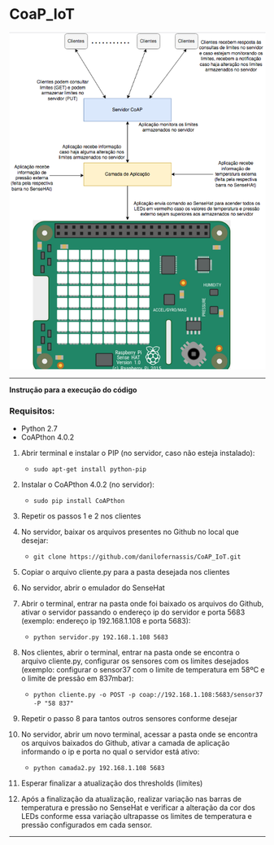 # CoaP_IoT
![Projeto](figura_1.png)

----------------------------------

**Instrução para a execução do código**
### Requisitos:
*	Python 2.7
*	CoAPthon 4.0.2


1) Abrir terminal e instalar o PIP (no servidor, caso não esteja instalado):
	- ```sudo apt-get install python-pip```

2) Instalar o CoAPthon 4.0.2 (no servidor):
	- ```sudo pip install CoAPthon```

3) Repetir os passos 1 e 2 nos clientes

4) No servidor, baixar os arquivos presentes no Github no local que desejar:
	- ```git clone https://github.com/danilofernassis/CoAP_IoT.git```

5) Copiar o arquivo cliente.py para a pasta desejada nos clientes

6) No servidor, abrir o emulador do SenseHat

7) Abrir o terminal, entrar na pasta onde foi baixado os arquivos do Github, ativar o servidor passando o endereço ip do servidor e porta 5683 (exemplo: endereço ip 192.168.1.108 e porta 5683):
	- ```python servidor.py 192.168.1.108 5683```

8) Nos clientes, abrir o terminal, entrar na pasta onde se encontra o arquivo cliente.py, configurar os sensores com os limites desejados (exemplo: configurar o sensor37 com o limite de temperatura em 58ºC e o limite de pressão em 837mbar):
	- ```python cliente.py -o POST -p coap://192.168.1.108:5683/sensor37 -P "58 837"```

9) Repetir o passo 8 para tantos outros sensores conforme desejar

10) No servidor, abrir um novo terminal, acessar a pasta onde se encontra os arquivos baixados do Github, ativar a camada de aplicação informando o ip e porta no qual o servidor está ativo:
	- ```python camada2.py 192.168.1.108 5683```

11) Esperar finalizar a atualização dos thresholds (limites)

12) Após a finalização da atualização, realizar variação nas barras de temperatura e pressão no SenseHat e verificar a alteração da cor dos LEDs conforme essa variação ultrapasse os limites de temperatura e pressão configurados em cada sensor.

----------------------------------